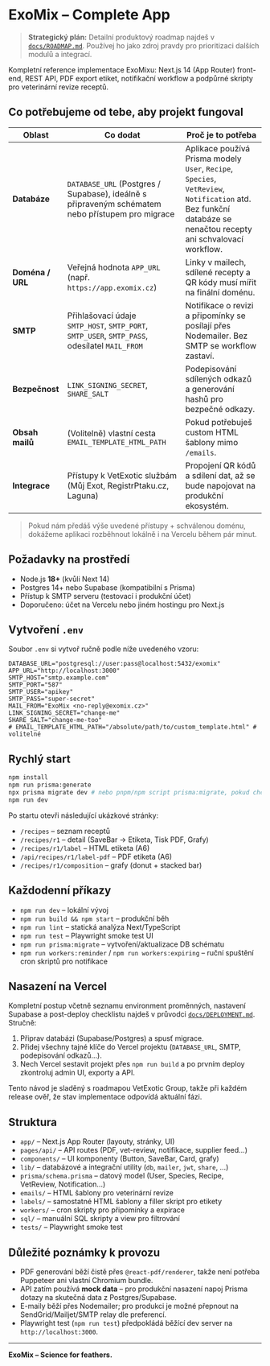 # ExoMix – Complete App

> **Strategický plán:** Detailní produktový roadmap najdeš v [`docs/ROADMAP.md`](./docs/ROADMAP.md). Používej ho jako zdroj pravdy pro prioritizaci dalších modulů a integrací.

Kompletní reference implementace ExoMixu: Next.js 14 (App Router) front-end, REST API, PDF export etiket, notifikační workflow a podpůrné skripty pro veterinární revize receptů.

## Co potřebujeme od tebe, aby projekt fungoval

| Oblast | Co dodat | Proč je to potřeba |
| --- | --- | --- |
| **Databáze** | `DATABASE_URL` (Postgres / Supabase), ideálně s připraveným schématem nebo přístupem pro migrace | Aplikace používá Prisma modely `User`, `Recipe`, `Species`, `VetReview`, `Notification` atd. Bez funkční databáze se nenačtou recepty ani schvalovací workflow. |
| **Doména / URL** | Veřejná hodnota `APP_URL` (např. `https://app.exomix.cz`) | Linky v mailech, sdílené recepty a QR kódy musí mířit na finální doménu. |
| **SMTP** | Přihlašovací údaje `SMTP_HOST`, `SMTP_PORT`, `SMTP_USER`, `SMTP_PASS`, odesílatel `MAIL_FROM` | Notifikace o revizi a připomínky se posílají přes Nodemailer. Bez SMTP se workflow zastaví. |
| **Bezpečnost** | `LINK_SIGNING_SECRET`, `SHARE_SALT` | Podepisování sdílených odkazů a generování hashů pro bezpečné odkazy. |
| **Obsah mailů** | (Volitelně) vlastní cesta `EMAIL_TEMPLATE_HTML_PATH` | Pokud potřebuješ custom HTML šablony mimo `/emails`. |
| **Integrace** | Přístupy k VetExotic službám (Můj Exot, RegistrPtaku.cz, Laguna) | Propojení QR kódů a sdílení dat, až se bude napojovat na produkční ekosystém. |

> Pokud nám předáš výše uvedené přístupy + schválenou doménu, dokážeme aplikaci rozběhnout lokálně i na Vercelu během pár minut.

## Požadavky na prostředí

- Node.js **18+** (kvůli Next 14)
- Postgres 14+ nebo Supabase (kompatibilní s Prisma)
- Přístup k SMTP serveru (testovací i produkční účet)
- Doporučeno: účet na Vercelu nebo jiném hostingu pro Next.js

## Vytvoření `.env`

Soubor `.env` si vytvoř ručně podle níže uvedeného vzoru:

```env
DATABASE_URL="postgresql://user:pass@localhost:5432/exomix"
APP_URL="http://localhost:3000"
SMTP_HOST="smtp.example.com"
SMTP_PORT="587"
SMTP_USER="apikey"
SMTP_PASS="super-secret"
MAIL_FROM="ExoMix <no-reply@exomix.cz>"
LINK_SIGNING_SECRET="change-me"
SHARE_SALT="change-me-too"
# EMAIL_TEMPLATE_HTML_PATH="/absolute/path/to/custom_template.html" # volitelné
```

## Rychlý start

```bash
npm install
npm run prisma:generate
npx prisma migrate dev # nebo pnpm/npm script prisma:migrate, pokud chceš vytvořit DB schéma
npm run dev
```

Po startu otevři následující ukázkové stránky:

- `/recipes` – seznam receptů
- `/recipes/r1` – detail (SaveBar → Etiketa, Tisk PDF, Grafy)
- `/recipes/r1/label` – HTML etiketa (A6)
- `/api/recipes/r1/label-pdf` – PDF etiketa (A6)
- `/recipes/r1/composition` – grafy (donut + stacked bar)

## Každodenní příkazy

- `npm run dev` – lokální vývoj
- `npm run build && npm start` – produkční běh
- `npm run lint` – statická analýza Next/TypeScript
- `npm run test` – Playwright smoke test UI
- `npm run prisma:migrate` – vytvoření/aktualizace DB schématu
- `npm run workers:reminder` / `npm run workers:expiring` – ruční spuštění cron skriptů pro notifikace

## Nasazení na Vercel

Kompletní postup včetně seznamu environment proměnných, nastavení Supabase a post-deploy checklistu najdeš v průvodci
[`docs/DEPLOYMENT.md`](./docs/DEPLOYMENT.md). Stručně:

1. Připrav databázi (Supabase/Postgres) a spusť migrace.
2. Přidej všechny tajné klíče do Vercel projektu (`DATABASE_URL`, SMTP, podepisování odkazů...).
3. Nech Vercel sestavit projekt přes `npm run build` a po prvním deploy zkontroluj admin UI, exporty a API.

Tento návod je sladěný s roadmapou VetExotic Group, takže při každém release ověř, že stav implementace odpovídá aktuální fázi.

## Struktura

- `app/` – Next.js App Router (layouty, stránky, UI)
- `pages/api/` – API routes (PDF, vet-review, notifikace, supplier feed...)
- `components/` – UI komponenty (Button, SaveBar, Card, grafy)
- `lib/` – databázové a integrační utility (`db`, `mailer`, `jwt`, `share`, …)
- `prisma/schema.prisma` – datový model (User, Species, Recipe, VetReview, Notification…)
- `emails/` – HTML šablony pro veterinární revize
- `labels/` – samostatné HTML šablony a filler skript pro etikety
- `workers/` – cron skripty pro připomínky a expirace
- `sql/` – manuální SQL skripty a view pro filtrování
- `tests/` – Playwright smoke test

## Důležité poznámky k provozu

- PDF generování běží čistě přes `@react-pdf/renderer`, takže není potřeba Puppeteer ani vlastní Chromium bundle.
- API zatím používá **mock data** – pro produkční nasazení napoj Prisma dotazy na skutečná data z Postgres/Supabase.
- E-maily běží přes Nodemailer; pro produkci je možné přepnout na SendGrid/Mailjet/SMTP relay dle preferencí.
- Playwright test (`npm run test`) předpokládá běžící dev server na `http://localhost:3000`.

---

**ExoMix – Science for feathers.**
